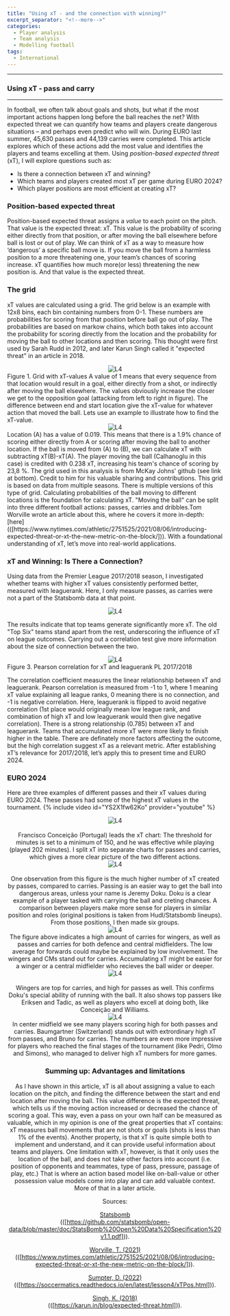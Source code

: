 ```yaml
---
title: "Using xT - and the connection with winning?"
excerpt_separator: "<!--more-->"
categories:
  - Player analysis
  - Team analysis
  - Modelling football
tags:
  - International
---
```

------------
### Using xT - pass and carry
------------
<style>
  /* Generell stil for bilder og tekst ved siden av hverandre */
  .figure-text {
    display: flex;
    align-items: flex-start;
    gap: 20px;
    margin-top: 20px;
  }

  /* Gjør bildene responsive */
  .figure-text img {
    width: 40%; /* Bildene tar 40% av bredden */
    max-width: 300px; /* Begrens maksimal bredde på PC */
  }

  /* Teksten ved siden av bildene */
  .figure-text p {
    flex: 1; /* Teksten tar resten av plassen */
    margin: 0;
  }

  /* Responsiv tilpasning for smale skjermer */
  @media screen and (max-width: 768px) {
    .figure-text {
      flex-direction: column; /* Stable bildet og teksten vertikalt */
      align-items: center; /* Midtstill innholdet */
    }

    .figure-text img {
      width: 100%; /* Bildene tar hele bredden på smale skjermer */
      max-width: none; /* Fjern maksimal breddebegrensning */
    }

    .figure-text p {
      text-align: center; /* Juster teksten til midten */
    }
  }
</style>
In football, we often talk about goals and shots, but what if the most important actions happen long before the ball reaches the net? With expected threat we can quantify how teams and players create dangerous situations – and perhaps even predict who will win. During EURO last summer, 45,630 passes and 44,139 carries were completed. This article explores which of these actions add the most value and identifies the players and teams excelling at them. Using <em> position-based expected threat </em> (xT), I will explore questions such as:
- Is there a connection between xT and winning?
- Which teams and players created most xT per game during EURO 2024?
- Which player positions are most efficient at creating xT?
### Position-based expected threat
Position-based expected threat assigns a <em> value </em> to each point on the pitch. That value is the expected threat: xT. This value is the probability of scoring either directly from that position, or after moving the ball elsewhere before ball is lost or out of play. We can think of xT as a way to measure how ‘dangerous’ a specific ball move is. If you move the ball from a harmless position to a more threatening one, your team’s chances of scoring increase. xT quantifies how much more(or less) threatening the new position is. And that value is the expected threat.   <br> 
### The grid
xT values are calculated using a grid. The grid below is an example with 12x8 bins, each bin containing numbers from 0-1. These numbers are probabilities for scoring from that position before ball go out of play. The probabilities are based on markow chains, which both takes into account the probability for scoring directly from the location and the probability for moving the ball to other locations and then scoring. This thought were first used by Sarah Rudd in 2012, and later Karun Singh called it "expected threat" in an article in 2018.
<div style="text-align:center;">
  <img src="https://github.com/user-attachments/assets/c3c8290d-e678-4822-a017-a77f8bb7c7f1" alt="L4" style="max-width:80%;"/>
</div> Figure 1. Grid with xT-values 
A value of 1 means that every sequence from that location would result in a goal, either directly from a shot, or indirectly after moving the ball elsewhere. The values obviously increase the closer we get to the opposition goal (attacking from left to right in figure).
The difference between end and start location give the xT-value for whatever action that moved the ball. Lets use an example to illustrate how to find the xT-value.  
<div style="text-align:center;">
  <img src="https://github.com/user-attachments/assets/676a3be7-3ee4-4d2a-ac51-85efe84ab6fc" alt="L4" style="max-width:80%;"/>
</div>
Location (A) has a value of 0.019. This means that there is a 1.9% chance of scoring either directly from A or scoring after moving the ball to another location. If the ball is moved from (A) to (B), we can calculate xT with subtracting xT(B)-xT(A).  The player moving the ball (Calhanoglu in this case) is credited with 0.238 xT, increasing his team's chance of scoring by 23,8 %. 
The grid used in this analysis is from McKay Johns' github (see link at bottom). Credit to him for his valuable sharing and contributions. This grid is based on data from multiple seasons. There is multiple versions of this type of grid. Calculating probabilities of the ball moving to different locations is the foundation for calculating xT. "Moving the ball" can be split into three different football actions: passes, carries and dribbles.Tom Worville wrote an article about this, where he covers it more in-depth: [here](([https://www.nytimes.com/athletic/2751525/2021/08/06/introducing-expected-threat-or-xt-the-new-metric-on-the-block/])). With a foundational understanding of xT, let’s move into real-world applications. 

### xT and Winning: Is There a Connection?
Using data from the Premier League 2017/2018 season, I investigated whether teams with higher xT values consistently performed better, measured with leaguerank. Here, I only measure passes, as carries were not a part of the Statsbomb data at that point.  
<div style="text-align:center;">
  <img src="https://github.com/user-attachments/assets/8091bea4-22c1-4166-b3f1-62cba2c1dffb" alt="L4" style="max-width:90%;"/>
</div> 

The results indicate that top teams generate significantly more xT. The old "Top Six" teams stand apart from the rest, underscoring the influence of xT on league outcomes. Carrying out a correlation test give more information about the size of connection between the two. 
<div style="text-align:center;">
  <img src="https://github.com/user-attachments/assets/c63e9dd3-5d22-4603-bde4-01f78be73cc2" alt="L4" style="max-width:100%;"/>
</div> Figure 3. Pearson correlation for xT and leaguerank PL 2017/2018 <br>

The correlation coefficient measures the linear relationship between xT and leaguerank. Pearson correlation is measured from -1 to 1, where 1 meaning xT value explaining all league ranks, 0 meaning there is no connection, and -1 is negative correlation. Here, leaguerank is flipped to avoid negative correlation (1st place would originally mean low league rank, and combination of high xT and low leaguerank would then give negative correlation). There is a strong relationship (0.785) between xT and leaguerank. Teams that accumulated more xT were more likely to finish higher in the table. There are definately more factors affecting the outcome, but the high correlation suggest xT as a relevant metric. After establishing xT’s relevance for 2017/2018, let’s apply this to present time and EURO 2024.
### EURO 2024
Here are three examples of different passes and their xT values during EURO 2024. These passes had some of the highest xT values in the tournament.
{% include video id="YS2X1fw62Ko" provider="youtube" %}
<div style="text-align:center;">
  <img src="https://github.com/user-attachments/assets/e1745eb0-a848-4914-ac6b-a65865f9f56b" alt="L4" style="max-width:80%;"/>
</div> <br>
<div style="text-align:center;">
Francisco Conceição (Portugal) leads the xT chart: The threshold for minutes is set to a minimum of 150, and he was effective while playing (played 202 minutes). I split xT into separate charts for passes and carries, which gives a more clear picture of the two different actions.
<div style="text-align:center;">
  <img src="https://github.com/user-attachments/assets/6d5e85de-f2b5-41d0-94c4-0d51581c8198" alt="L4" style="max-width:80%;"/>
</div> <br>
One observation from this figure is the much higher number of xT created by passes, compared to carries. Passing is an easier way to get the ball into dangerous areas, unless your name is Jeremy Doku. Doku is a clear example of a player tasked with carrying the ball and creting chances. A comparison between players make more sense for players in similar position and roles (original positions is taken from Hudl/Statsbomb lineups). From those positions, I then made six groups.  
<div style="text-align:center;">
  <img src="https://github.com/user-attachments/assets/4a9c89d7-fd05-4d3c-b66e-d7cae55b0bc5" alt="L4" style="max-width:80%;"/>
</div> 
The figure above indicates a high amount of carries for wingers, as well as passes and carries for both defence and central midfielders. The low average for forwards could maybe be explained by low involvement. The wingers and CMs stand out for carries. Accumulating xT might be easier for a winger or a central midfielder who recieves the ball wider or deeper. 
<div style="text-align:center;">
  <img src="https://github.com/user-attachments/assets/f8e2690c-975a-4b59-a2ba-7ee2fed5a203" alt="L4" style="max-width:80%;"/>
</div> <br>
Wingers are top for carries, and high for passes as well. This confirms Doku's special ability of running with the ball. It also shows top passers like Eriksen and Tadic, as well as players who excell at doing both, like Conceição and Williams.  
<br>
<div style="text-align:center;">
  <img src="https://github.com/user-attachments/assets/4f352477-0ec7-420b-a12d-254f71b5c046" alt="L4" style="max-width:80%;"/>
</div>
In center midfield we see many players scoring high for both passes and carries. Baumgartner (Switzerland) stands out with extrordinary high xT from passes, and Bruno for carries. The numbers are even more impressive for players who reached the final stages of the tournament (like Pedri, Olmo and Simons), who managed to deliver high xT numbers for more games.

### Summing up: Advantages and limitations
As I have shown in this article, xT is all about assigning a value to each location on the pitch, and finding the difference between the start and end location after moving the ball. This value difference is the expected threat, which tells us if the moving action increased or decreased the chance of scoring a goal. This way, even a pass on your own half can be measured as valuable, which in my opinion is one of the great properties that xT contains: xT measures ball movements that are not shots or goals (shots is less than 1% of the events). Another property, is that xT is quite simple both to implement and understand, and it can provide useful information about teams and players. One limitation with xT, however, is that it only uses the location of the ball, and does not take other factors into account (i.e. position of opponents and teammates, type of pass, pressure, passage of play, etc.) That is where an action based model like on-ball-value or other possession value models come into play and can add valuable context. More of that in a later article.



Sources:   

[Statsbomb](https://github.com/statsbomb/open-data/blob/master/doc/StatsBomb%20Open%20Data%20Specification%20v1.1.pdf)  
(([https://github.com/statsbomb/open-data/blob/master/doc/StatsBomb%20Open%20Data%20Specification%20v1.1.pdf])).

[Worville, T. (2021)](https://www.nytimes.com/athletic/2751525/2021/08/06/introducing-expected-threat-or-xt-the-new-metric-on-the-block/)  
(([https://www.nytimes.com/athletic/2751525/2021/08/06/introducing-expected-threat-or-xt-the-new-metric-on-the-block/])).

[Sumpter, D. (2022)](https://soccermatics.readthedocs.io/en/latest/lesson4/xTPos.html)  
(([https://soccermatics.readthedocs.io/en/latest/lesson4/xTPos.html])).

[Singh, K. (2018)](https://karun.in/blog/expected-threat.html)  
(([https://karun.in/blog/expected-threat.html])).


